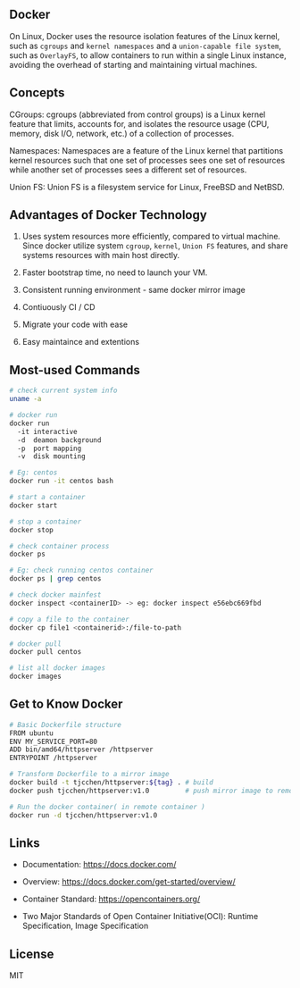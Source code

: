 ## Docker
On Linux, Docker uses the resource isolation features of the Linux kernel, such as `cgroups` and `kernel namespaces` and a `union-capable file system`, such as `OverlayFS`, to allow containers to run within a single Linux instance, avoiding the overhead of starting and maintaining virtual machines.

## Concepts
CGroups: cgroups (abbreviated from control groups) is a Linux kernel feature that limits, accounts for, and isolates the resource usage (CPU, memory, disk I/O, network, etc.) of a collection of processes.

Namespaces: Namespaces are a feature of the Linux kernel that partitions kernel resources such that one set of processes sees one set of resources while another set of processes sees a different set of resources.

Union FS: Union FS is a filesystem service for Linux, FreeBSD and NetBSD.

## Advantages of Docker Technology
1. Uses system resources more efficiently, compared to virtual machine. Since docker utilize system `cgroup`, `kernel`, `Union FS` features, and share systems resources with main host directly.

2. Faster bootstrap time, no need to launch your VM.

3. Consistent running environment - same docker mirror image

4. Contiuously CI / CD

5. Migrate your code with ease

6. Easy maintaince and extentions

## Most-used Commands
```bash
# check current system info
uname -a

# docker run
docker run
  -it interactive
  -d  deamon background
  -p  port mapping
  -v  disk mounting

# Eg: centos
docker run -it centos bash

# start a container
docker start

# stop a container
docker stop

# check container process
docker ps

# Eg: check running centos container
docker ps | grep centos

# check docker mainfest
docker inspect <containerID> -> eg: docker inspect e56ebc669fbd

# copy a file to the container
docker cp file1 <containerid>:/file-to-path

# docker pull
docker pull centos

# list all docker images
docker images
```

## Get to Know Docker
```bash
# Basic Dockerfile structure
FROM ubuntu
ENV MY_SERVICE_PORT=80
ADD bin/amd64/httpserver /httpserver
ENTRYPOINT /httpserver

# Transform Dockerfile to a mirror image
docker build -t tjcchen/httpserver:${tag} . # build
docker push tjcchen/httpserver:v1.0         # push mirror image to remote

# Run the docker container( in remote container )
docker run -d tjcchen/httpserver:v1.0
```

## Links
- Documentation: https://docs.docker.com/

- Overview: https://docs.docker.com/get-started/overview/

- Container Standard: https://opencontainers.org/

- Two Major Standards of Open Container Initiative(OCI): Runtime Specification, Image Specification

## License
MIT
